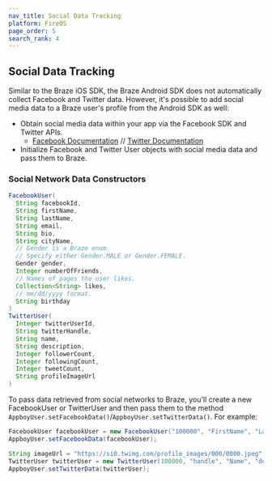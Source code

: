 ```yaml
---
nav_title: Social Data Tracking
platform: FireOS
page_order: 5
search_rank: 4
---
```

## Social Data Tracking
Similar to the Braze iOS SDK, the Braze Android SDK does not automatically collect Facebook and Twitter data. However, it's possible to add social media data to a Braze user's profile from the Android SDK as well:

- Obtain social media data within your app via the Facebook SDK and Twitter APIs.
  - [Facebook Documentation][1] // [Twitter Documentation][2]
- Initialize Facebook and Twitter User objects with social media data and pass them to Braze.

### Social Network Data Constructors

```java
FacebookUser(
  String facebookId,
  String firstName,
  String lastName,
  String email,
  String bio,
  String cityName,
  // Gender is a Braze enum.
  // Specify either Gender.MALE or Gender.FEMALE.
  Gender gender,
  Integer numberOfFriends,
  // Names of pages the user likes.
  Collection<String> likes,
  // mm/dd/yyyy format.
  String birthday
)
TwitterUser(
  Integer twitterUserId,
  String twitterHandle,
  String name,
  String description,
  Integer followerCount,
  Integer followingCount,
  Integer tweetCount,
  String profileImageUrl
)
```

To pass data retrieved from social networks to Braze, you'll create a new FacebookUser or TwitterUser and then pass them to the method `AppboyUser.setFacebookData()`/`AppboyUser.setTwitterData()`. For example:

```java
FacebookUser facebookUser = new FacebookUser("100000", "FirstName", "LastName", "email@email.com", "bio", "City", Gender.MALE, 3, ,"04/13/1990");
AppboyUser.setFacebookData(facebookUser);

String imageUrl = "https://si0.twimg.com/profile_images/000/0000.jpeg";
TwitterUser twitterUser = new TwitterUser(100000, "handle", "Name", "description", 100, 50, 150, imageUrl);
AppboyUser.setTwitterData(twitterUser);

```


[1]: https://developers.facebook.com/docs/howtos/androidsdk/3.0/login-with-facebook/#step1
[2]: https://dev.twitter.com/docs/auth
